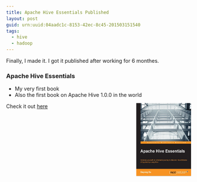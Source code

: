 ```yaml
---
title: Apache Hive Essentials Published
layout: post
guid: urn:uuid:04aadc1c-8153-42ec-8c45-201503151540
tags:
  - hive
  - hadoop
---
```

Finally, I made it. I got it published after working for 6 monthes.

### Apache Hive Essentials

* My very first book
* Also the first book on Apache Hive 1.0.0 in the world

Check it out [here](https://www.packtpub.com/big-data-and-business-intelligence/apache-hive-essentials)
<a href="https://www.packtpub.com/big-data-and-business-intelligence/apache-hive-essentials" target="_blank"><img src="/images/hivebooks.jpg" width="150" height="200" alt="avatar" align ="right" /></a>